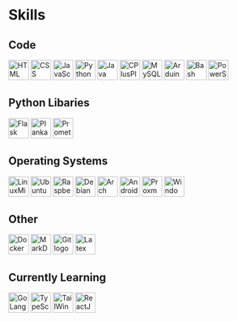 <div align="left">
<h1>Skills</h1>
<h2>Code</h2>
  <img src="https://cdn.jsdelivr.net/gh/devicons/devicon/icons/html5/html5-original.svg" height="40" width="40" alt="HTML logo" title="HTML"/>
  <img src="https://cdn.jsdelivr.net/gh/devicons/devicon/icons/css3/css3-original.svg" height="40" width="40" alt="CSS logo" title="CSS"/>
  <img src="https://cdn.jsdelivr.net/gh/devicons/devicon/icons/javascript/javascript-original.svg" height="40" width="40" alt="JavaScript logo" title="JavaScript"/>
  <img src="https://cdn.jsdelivr.net/gh/devicons/devicon/icons/python/python-original.svg" height="40" width="40" alt="Python logo" title="Python"/>
  <img src="https://cdn.jsdelivr.net/gh/devicons/devicon/icons/java/java-original.svg" height="40" width="40" alt="Java logo" title="Java"/>
  <img src="https://cdn.jsdelivr.net/gh/devicons/devicon/icons/cplusplus/cplusplus-original.svg" height="40" width="40" alt="CPlusPlus logo" title="C++"/>
  <img src="https://cdn.jsdelivr.net/gh/devicons/devicon/icons/mysql/mysql-original.svg" height="40" width="40" alt="MySQL logo" title="MySQL"/>
  <img src="https://cdn.jsdelivr.net/gh/devicons/devicon/icons/arduino/arduino-original.svg" height="40" width="40" alt="Arduino logo" title="Arduino"/>
  <img src="https://cdn.jsdelivr.net/gh/devicons/devicon/icons/bash/bash-original.svg" height="40" width="40" alt="Bash logo" title="Bash"/>
  <img src="https://cdn.jsdelivr.net/gh/devicons/devicon/icons/powershell/powershell-original.svg" height="40" width="40" alt="PowerShell logo" title="PowerShell"/>
<h2>Python Libaries</h2>
  <img src="https://cdn.jsdelivr.net/gh/devicons/devicon/icons/flask/flask-original.svg" height="40" width="40" alt="Flask logo" title="Flask"/>
  <img src="https://cdn.jsdelivr.net/gh/selfhst/icons/svg/planka.svg" height="40" width="40" alt="PlankaPy logo" title="PlankaPy"/>
  <img src="https://cdn.jsdelivr.net/gh/devicons/devicon/icons/prometheus/prometheus-original.svg" height="40" width="40" alt="PrometheusClient logo" title="prometheus-client"/>
<h2>Operating Systems</h2>
  <img src="https://cdn.jsdelivr.net/gh/devicons/devicon/icons/linuxmint/linuxmint-original.svg" height="40" width="40" alt="LinuxMint logo" title="Linuxmint"/>
  <img src="https://cdn.jsdelivr.net/gh/devicons/devicon/icons/ubuntu/ubuntu-original.svg" height="40" width="40" alt="Ubuntu logo" title="Ubuntu"/>
  <img src="https://cdn.jsdelivr.net/gh/devicons/devicon/icons/raspberrypi/raspberrypi-original.svg" height="40" width="40" alt="RaspberryPi logo" title="RaspberryPi"/>
  <img src="https://cdn.jsdelivr.net/gh/devicons/devicon/icons/debian/debian-original.svg" height="40" width="40" alt="Debian logo" title="Debian"/>
  <img src="https://cdn.jsdelivr.net/gh/devicons/devicon/icons/archlinux/archlinux-original.svg" height="40" width="40" alt="Arch logo" title="Arch"/>
  <img src="https://cdn.jsdelivr.net/gh/devicons/devicon/icons/android/android-original.svg" height="40" width="40" alt="Android logo" title="Android"/>
  <img src="https://cdn.jsdelivr.net/gh/devicons/devicon/icons/proxmox/proxmox-original.svg" height="40" width="40" alt="Proxmox logo" title="Proxmox"/>
  <img src="https://cdn.jsdelivr.net/gh/devicons/devicon/icons/windows11/windows11-original.svg" height="40" width="40" alt="Windows11 logo" title="Windows11"/>
<h2>Other</h2>
  <img src="https://cdn.jsdelivr.net/gh/devicons/devicon/icons/docker/docker-original.svg" height="40" width="40" alt="Docker logo" title="Docker"/>
  <img src="https://cdn.jsdelivr.net/gh/devicons/devicon/icons/markdown/markdown-original.svg" height="40" width="40" alt="MarkDown logo" title="MarkDown"/>
  <img src="https://cdn.jsdelivr.net/gh/devicons/devicon/icons/git/git-original.svg" height="40" width="40" alt="Git logo" title="Git"/>
  <img src="https://cdn.jsdelivr.net/gh/devicons/devicon/icons/latex/latex-original.svg" height="40" width="40" alt="Latex logo" title="LaTeX"/>
<h2>Currently Learning</h2>
  <img src="https://cdn.jsdelivr.net/gh/devicons/devicon/icons/go/go-original.svg" height="40" width="40" alt="GoLang logo" title="GoLang"/>
  <img src="https://cdn.jsdelivr.net/gh/devicons/devicon/icons/typescript/typescript-original.svg" height="40" width="40" alt="TypeScript logo" title="TypeScript"/>
  <img src="https://cdn.jsdelivr.net/gh/devicons/devicon/icons/tailwindcss/tailwindcss-original.svg" height="40" width="40" alt="TailWindCSS logo" title="TailWindCSS"/>
  <img src="https://cdn.jsdelivr.net/gh/devicons/devicon/icons/react/react-original.svg" height="40" width="40" alt="ReactJS logo" title="ReactJS"/>
</div>
